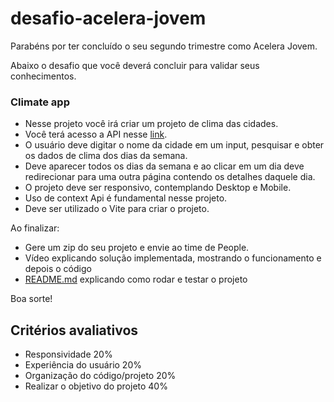 # desafio-acelera-jovem

Parabéns por ter concluído o seu segundo trimestre como Acelera Jovem.

Abaixo o desafio que você deverá concluir para validar seus conhecimentos.

### Climate app

- Nesse projeto você irá criar um projeto de clima das cidades.
- Você terá acesso a API nesse [link](https://hgbrasil.com/status/weather).
- O usuário deve digitar o nome da cidade em um input, pesquisar e obter os dados de clima dos dias da semana.
- Deve aparecer todos os dias da semana e ao clicar em um dia deve redirecionar para uma outra página contendo os detalhes daquele dia.
- O projeto deve ser responsivo, contemplando Desktop e Mobile.
- Uso de context Api é fundamental nesse projeto.
- Deve ser utilizado o Vite para criar o projeto.

Ao finalizar: 

- Gere um zip do seu projeto e envie ao time de People.
- Vídeo explicando solução implementada, mostrando o funcionamento e depois o código
- [README.md](http://README.md) explicando como rodar e testar o projeto

Boa sorte!

## Critérios avaliativos

- Responsividade 20%
- Experiência do usuário 20%
- Organização do código/projeto 20%
- Realizar o objetivo do projeto 40%